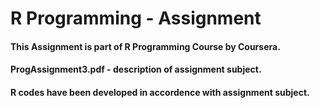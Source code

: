 # R Programming - Assignment

#### This Assignment is part of R Programming Course by Coursera.

#### ProgAssignment3.pdf - description of assignment subject.

#### R codes have been developed in accordence with assignment subject. 
